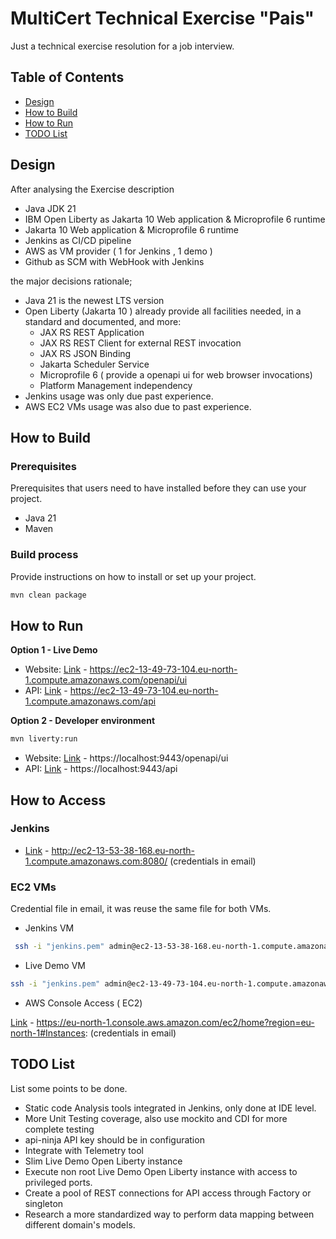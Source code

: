 # MultiCert Technical Exercise "Pais"

Just a technical exercise resolution for a job interview.

## Table of Contents

- [Design](#design)
- [How to Build](#how-to-build)
- [How to Run](#how-to-run)
- [TODO List](#todo-list)

## Design

After analysing the Exercise description

- Java JDK 21
- IBM Open Liberty as Jakarta 10 Web application & Microprofile 6 runtime
- Jakarta 10 Web application & Microprofile 6 runtime
- Jenkins as CI/CD pipeline
- AWS as VM provider ( 1 for Jenkins , 1 demo )
- Github as SCM with WebHook with Jenkins

the major decisions rationale;

- Java 21 is the newest LTS version
- Open Liberty (Jakarta 10 ) already provide all facilities needed, in a standard and documented,  and more:
	- JAX RS REST Application
	- JAX RS REST Client for external REST invocation
	- JAX RS JSON Binding
	- Jakarta Scheduler Service
	- Microprofile 6 ( provide a openapi ui for web browser invocations)
	- Platform Management independency 
- Jenkins usage was only due past experience.
- AWS EC2 VMs usage was also due to past experience.


## How to Build

### Prerequisites

Prerequisites that users need to have installed before they can use your project.

- Java 21
- Maven

### Build process

Provide instructions on how to install or set up your project.

```bash
mvn clean package
```

## How to Run

__Option 1 - Live Demo__
 - Website: [Link](https://ec2-13-49-73-104.eu-north-1.compute.amazonaws.com/openapi/ui "https://ec2-13-49-73-104.eu-north-1.compute.amazonaws.com/openapi/ui") - https://ec2-13-49-73-104.eu-north-1.compute.amazonaws.com/openapi/ui 
- API: [Link](https://ec2-13-49-73-104.eu-north-1.compute.amazonaws.com/api "https://ec2-13-49-73-104.eu-north-1.compute.amazonaws.com/api") - https://ec2-13-49-73-104.eu-north-1.compute.amazonaws.com/api

__Option 2 - Developer environment__

```bash
mvn liverty:run
```

 - Website: [Link](https://localhost:9443/openapi/ui "https://localhost:9443/openapi/ui") - https://localhost:9443/openapi/ui 
- API: [Link](https://localhost:9443/api "https://localhost:9443/api") - https://localhost:9443/api

## How to Access

### Jenkins 
 - [Link](https://http://ec2-13-53-38-168.eu-north-1.compute.amazonaws.com:8080/ "http://ec2-13-53-38-168.eu-north-1.compute.amazonaws.com:8080/") - http://ec2-13-53-38-168.eu-north-1.compute.amazonaws.com:8080/ 
(credentials in email)

### EC2 VMs  
 
 Credential file in email, it was reuse the same file for both VMs.
 
 - Jenkins VM
 
```bash
 ssh -i "jenkins.pem" admin@ec2-13-53-38-168.eu-north-1.compute.amazonaws.com
```

 - Live Demo VM
 
 ```bash
 ssh -i "jenkins.pem" admin@ec2-13-49-73-104.eu-north-1.compute.amazonaws.com
```
 - AWS Console Access ( EC2)
 
 [Link](https://eu-north-1.console.aws.amazon.com/ec2/home?region=eu-north-1#Instances: "https://eu-north-1.console.aws.amazon.com/ec2/home?region=eu-north-1#Instances:") - https://eu-north-1.console.aws.amazon.com/ec2/home?region=eu-north-1#Instances:
(credentials in email)

## TODO List

List some points to be done.

- Static code Analysis tools integrated in Jenkins, only done at IDE level.
- More Unit Testing coverage, also use mockito and CDI for more complete testing
- api-ninja API key should be in configuration
- Integrate with Telemetry tool
- Slim Live Demo Open Liberty instance
- Execute non root Live Demo Open Liberty instance with access to privileged ports.
- Create a pool of REST connections for API access through Factory or singleton
- Research a more standardized way to perform data mapping between different domain's models.


